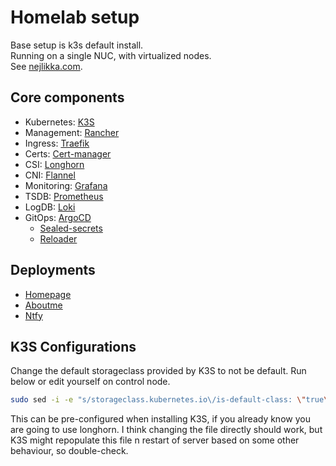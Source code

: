 # Homelab setup

Base setup is k3s default install.\
Running on a single NUC, with virtualized nodes.\
See [nejlikka.com](https://nejlikka.com).

## Core components

- Kubernetes: [K3S](https://docs.k3s.io)
- Management: [Rancher](https://github.com/rancher/rancher)
- Ingress: [Traefik](https://github.com/traefik/traefik/)
- Certs: [Cert-manager](https://github.com/cert-manager/cert-manager)
- CSI: [Longhorn](https://github.com/longhorn/longhorn)
- CNI: [Flannel](https://github.com/flannel-io/flannel)
- Monitoring: [Grafana](https://github.com/grafana/grafana)
- TSDB: [Prometheus](https://github.com/prometheus/prometheus)
- LogDB: [Loki](https://github.com/grafana/loki)
- GitOps: [ArgoCD](https://github.com/argoproj/argo-cd)
  - [Sealed-secrets](https://github.com/bitnami-labs/sealed-secrets)
  - [Reloader](https://github.com/stakater/Reloader)

## Deployments

- [Homepage](https://github.com/pontusc/homepage)
- [Aboutme](https://github.com/pontusc/aboutme)
- [Ntfy](https://github.com/pontusc/homelab/deployments/ntfy)

## K3S Configurations

Change the default storageclass provided by K3S to not be default. Run below or edit yourself on control node.

```bash
sudo sed -i -e "s/storageclass.kubernetes.io\/is-default-class: \"true\"/storageclass.kubernetes.io\/is-default-class: \"false\"/g" /var/lib/rancher/k3s/server/manifests/local-storage.yml
```

This can be pre-configured when installing K3S, if you already know you are going to use longhorn. I think changing the file directly should work, but K3S might repopulate this file n restart of server based on some other behaviour, so double-check.
